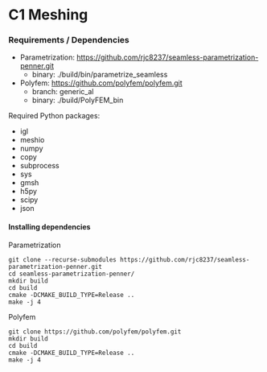 # C1 Meshing

### Requirements / Dependencies

- Parametrization: https://github.com/rjc8237/seamless-parametrization-penner.git
  - binary: ./build/bin/parametrize_seamless
- Polyfem: https://github.com/polyfem/polyfem.git
  - branch: generic_al
  - binary: ./build/PolyFEM_bin

Required Python packages:

- igl
- meshio
- numpy
- copy
- subprocess
- sys
- gmsh
- h5py
- scipy
- json

#### Installing dependencies

Parametrization

```
git clone --recurse-submodules https://github.com/rjc8237/seamless-parametrization-penner.git
cd seamless-parametrization-penner/
mkdir build
cd build
cmake -DCMAKE_BUILD_TYPE=Release ..
make -j 4
```

Polyfem

```
git clone https://github.com/polyfem/polyfem.git
mkdir build
cd build
cmake -DCMAKE_BUILD_TYPE=Release ..
make -j 4
```
